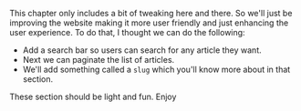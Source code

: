 This chapter only includes a bit of tweaking here and there. So we'll just be improving the website making it more user friendly and just enhancing the user experience. To do that, I thought we can do the following:

 * Add a search bar so users can search for any article they want.
 * Next we can paginate the list of articles.
 * We'll add something called a `slug` which you'll know more about in that section.


 These section should be light and fun. Enjoy
 